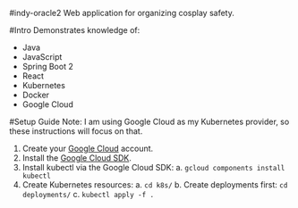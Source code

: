 #indy-oracle2
Web application for organizing cosplay safety.

#Intro
Demonstrates knowledge of:
- Java
- JavaScript
- Spring Boot 2
- React
- Kubernetes
- Docker
- Google Cloud

#Setup Guide
Note: I am using Google Cloud as my Kubernetes provider, so these instructions will focus on that.
1. Create your [Google Cloud](https://cloud.google.com/) account.
2. Install the [Google Cloud SDK](https://cloud.google.com/sdk/docs/quickstart-windows).
3. Install kubectl via the Google Cloud SDK:
a. `gcloud components install kubectl`
4. Create Kubernetes resources:
a. `cd k8s/`
b. Create deployments first: `cd deployments/`
c. `kubectl apply -f .`